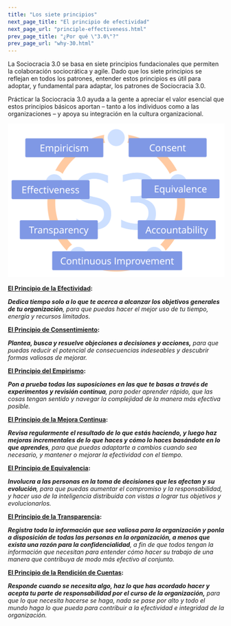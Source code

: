 ```yaml
---
title: "Los siete principios"
next_page_title: "El principio de efectividad"
next_page_url: "principle-effectiveness.html"
prev_page_title: "¿Por qué \"3.0\"?"
prev_page_url: "why-30.html"
---
```



La Sociocracia 3.0 se basa en siete principios fundacionales que permiten la colaboración sociocrática y agile. Dado que los siete principios se reflejan en todos los patrones, entender estos principios es útil para adoptar, y fundamental para adaptar, los patrones de Sociocracia 3.0.

Prácticar la Sociocracia 3.0 ayuda a la gente a apreciar el valor esencial que estos principios básicos aportan – tanto a los individuos como a las organizaciones – y apoya su integración en la cultura organizacional.

![Los Siete Principios](img/framework/s3-principles-plain.png)

**[El Principio de la Efectividad](principle-effectiveness.html):**

***Dedica tiempo solo a lo que te acerca a alcanzar los objetivos generales de tu organización**, para que puedas hacer el mejor uso de tu tiempo, energía y recursos limitados.*

**[El Principio de Consentimiento](principle-consent.html):**

***Plantea, busca y resuelve objeciones a decisiones y acciones,** para que puedas reducir el potencial de consecuencias indeseables y descubrir formas valiosas de mejorar.*

**[El Principio del Empirismo](principle-empiricism.html):**

***Pon a prueba todas las suposiciones en las que te basas a través de experimentos y revisión continua**, para poder aprender rápido, que las cosas tengan sentido y navegar la complejidad de la manera más efectiva posible.*

**[El Principio de la Mejora Continua](principle-continuous-improvement.html):**

***Revisa regularmente el resultado de lo que estás haciendo, y luego haz mejoras incrementales de lo que haces y cómo lo haces basándote en lo que aprendes**, para que puedas adaptarte a cambios cuando sea necesario, y mantener o mejorar la efectividad con el tiempo.*

**[El Principio de Equivalencia](principle-equivalence.html):**

***Involucra a las personas en la toma de decisiones que les afectan y su evolución**, para que puedas aumentar el compromiso y la responsabilidad, y hacer uso de la inteligencia distribuida con vistas a lograr tus objetivos y evolucionarlos.*

**[El Principio de la Transparencia](principle-transparency.html):**

***Registra toda la información que sea valiosa para la organización y ponla a disposición de todas las personas en la organización, a menos que exista una razón para la confidencialidad**, a fin de que todos tengan la información que necesitan para entender cómo hacer su trabajo de una manera que contribuya de modo más efectivo al conjunto.*

**[El Principio de la Rendición de Cuentas](principle-accountability.html):**

***Responde cuando se necesita algo, haz lo que has acordado hacer y acepta tu parte de responsabilidad por el curso de la organización,** para que lo que necesita hacerse se haga, nada se pase por alto y todo el mundo haga lo que pueda para contribuir a la efectividad e integridad de la organización.*
